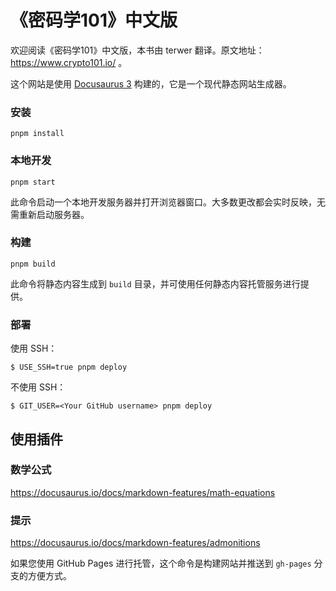 # 《密码学101》中文版

欢迎阅读《密码学101》中文版，本书由 terwer 翻译。原文地址：https://www.crypto101.io/ 。

这个网站是使用 [Docusaurus 3](https://docusaurus.io/) 构建的，它是一个现代静态网站生成器。

### 安装

```
pnpm install
```

### 本地开发

```
pnpm start
```

此命令启动一个本地开发服务器并打开浏览器窗口。大多数更改都会实时反映，无需重新启动服务器。

### 构建

```
pnpm build
```

此命令将静态内容生成到 `build` 目录，并可使用任何静态内容托管服务进行提供。

### 部署

使用 SSH：

```
$ USE_SSH=true pnpm deploy
```

不使用 SSH：

```
$ GIT_USER=<Your GitHub username> pnpm deploy
```

## 使用插件

### 数学公式

https://docusaurus.io/docs/markdown-features/math-equations

### 提示

https://docusaurus.io/docs/markdown-features/admonitions

如果您使用 GitHub Pages 进行托管，这个命令是构建网站并推送到 `gh-pages` 分支的方便方式。